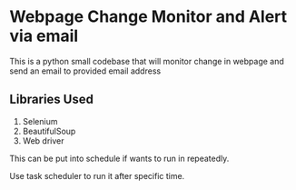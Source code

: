 # Webpage Change Monitor and Alert via email
This is a python small codebase that will monitor change in webpage and send an email to provided email address

## Libraries Used
1. Selenium
2. BeautifulSoup
3. Web driver

This can be put into schedule if wants to run in repeatedly.

Use task scheduler to run it after specific time.

